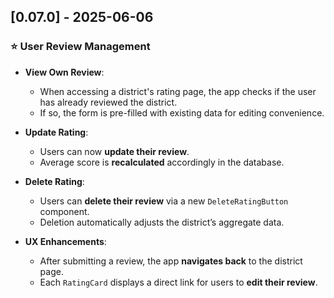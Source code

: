 ## [0.07.0] - 2025-06-06

### ⭐ User Review Management

- **View Own Review**:
  - When accessing a district's rating page, the app checks if the user has already reviewed the district.
  - If so, the form is pre-filled with existing data for editing convenience.

- **Update Rating**:
  - Users can now **update their review**.
  - Average score is **recalculated** accordingly in the database.

- **Delete Rating**:
  - Users can **delete their review** via a new `DeleteRatingButton` component.
  - Deletion automatically adjusts the district’s aggregate data.

- **UX Enhancements**:
  - After submitting a review, the app **navigates back** to the district page.
  - Each `RatingCard` displays a direct link for users to **edit their review**.

